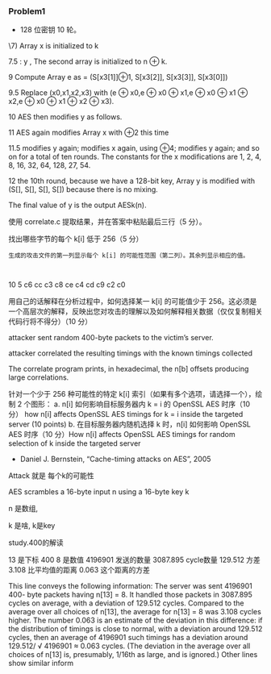 

### Problem1



- 128 位密钥 10 轮。

\7) Array x is initialized to k

7.5    :  y ,  The second array is initialized to n ⊕ k.

9 Compute Array e as = (S[x3[1]]⊕1, S[x3[2]], S[x3[3]], S[x3[0]])

9.5  Replace (x0,x1,x2,x3) with (e ⊕ x0,e ⊕ x0 ⊕ x1,e ⊕ x0 ⊕ x1 ⊕ x2,e ⊕ x0 ⊕ x1 ⊕ x2 ⊕ x3).

10  AES then modifies y as follows. 

11  AES again modifies Array x with ⊕2 this time

 11.5   modifies y again; modifies x again, using ⊕4; modifies y again; and so on for a total of ten rounds. The constants for the x modifications are 1, 2, 4, 8, 16, 32, 64, 128, 27, 54.

12 the 10th round, because we have a 128-bit key, Array y is  modified with (S[], S[], S[], S[]) because there is no mixing.

The final value of y is the output AESk(n).



使用 correlate.c 提取结果，并在答案中粘贴最后三行（5 分）。



 找出哪些字节的每个 k[i] 低于 256（5 分）



```
生成的攻击文件的第一列显示每个 k[i] 的可能性范围（第二列）。其余列显示相应的值。



```

10 5 c6 cc c3 c8 ce c4 cd c9 c2 c0



用自己的话解释在分析过程中，如何选择某一 k[i] 的可能值少于 256。这必须是一个高层次的解释，反映出您对攻击的理解以及如何解释相关数据（仅仅复制相关代码行将不得分）（10 分）



attacker sent random 400-byte packets to the victim’s server. 

attacker correlated the resulting timings with the known timings collected 

The correlate program prints, in hexadecimal, the n[b] offsets producing large correlations.







针对一个少于 256 种可能性的特定 k[i] 索引（如果有多个选项，请选择一个），绘制 2 个图形：
a. n[i] 如何影响目标服务器内 k = i 的 OpenSSL AES 时序（10 分） how n[i] affects OpenSSL AES timings for k = i inside the targeted server (10 points)
b. 在目标服务器内随机选择 k 时，n[i] 如何影响 OpenSSL AES 时序（10 分）How n[i] affects OpenSSL AES timings for random selection of k inside the targeted server



- Daniel J. Bernstein, “Cache-timing attacks on AES”, 2005



Attack 就是 每个k的可能性







AES scrambles a 16-byte input n using a 16-byte key k

n 是数组, 

k 是啥, k是key

study.400的解读

13 是下标 400 8 是数值 4196901 发送的数量 3087.895 cycle数量 129.512 方差 3.108 比平均值的距离 0.063 这个距离的方差

This line conveys the following information: The server was sent 4196901 400- byte packets having n[13] = 8. It handled those packets in 3087.895 cycles on average, with a deviation of 129.512 cycles. Compared to the average over all choices of n[13], the average for n[13] = 8 was 3.108 cycles higher. The number 0.063 is an estimate of the deviation in this difference: if the distribution of timings is close to normal, with a deviation around 129.512 cycles, then an average of 4196901 such timings has a deviation around 129.512/ √ 4196901 ≈ 0.063 cycles. (The deviation in the average over all choices of n[13] is, presumably, 1/16th as large, and is ignored.) Other lines show similar inform

